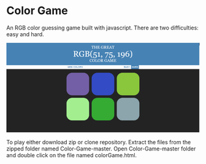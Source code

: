 <h1>Color Game</h1>

An RGB color guessing game built with javascript. There are two difficulties: easy and hard.

![Screenshot](https://github.com/ryankinnard/Color-Game/blob/master/RBG.png)

To play either download zip or clone repository. Extract the files from the zipped folder named Color-Game-master. Open Color-Game-master folder and double click on the file named colorGame.html.
